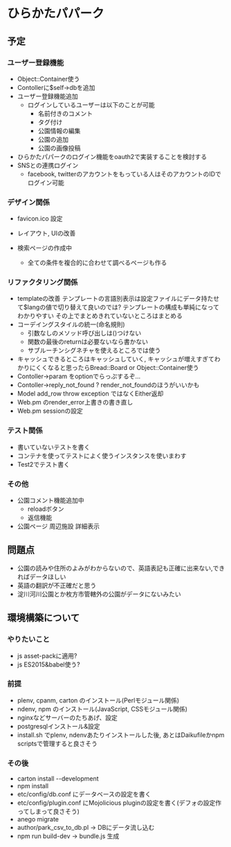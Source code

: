 # ひらかたパパーク

## 予定

### ユーザー登録機能
* Object::Container使う
* Contollerに$self->dbを追加
* ユーザー登録機能追加
  * ログインしているユーザーは以下のことが可能
    * 名前付きのコメント
    * タグ付け
    * 公園情報の編集
    * 公園の追加
    * 公園の画像投稿
* ひらかたパパークのログイン機能をoauth2で実装することを検討する
* SNSとの連携ログイン
  * facebook, twitterのアカウントをもっている人はそのアカウントのIDでログイン可能

### デザイン関係
* favicon.ico 設定
* レイアウト, UIの改善

* 検索ページの作成中
  * 全ての条件を複合的に合わせて調べるページも作る

### リファクタリング関係
* templateの改善
  テンプレートの言語別表示は設定ファイルにデータ持たせて$langの値で切り替えて良いのでは?
  テンプレートの構成も単純になってわかりやすい
  その上でまとめきれていないところはまとめる
* コーデイングスタイルの統一(命名規則)
  * 引数なしのメソッド呼び出しは()つけない
  * 関数の最後のreturnは必要ないなら書かない
  * サブルーチンシグネチャを使えるところでは使う
* キャッシュできるところはキャッシュしていく, 
  キャッシュが増えすぎてわかりにくくなると思ったらBread::Board or Object::Container使う
* Contoller->param をoptionでらっぷするぞ...
* Contoller->reply_not_found ? render_not_foundのほうがいいかも
* Model add_row throw exception ではなくEither返却
* Web.pm のrender_error上書きの書き直し
* Web.pm sessionの設定

### テスト関係
* 書いていないテストを書く
* コンテナを使ってテストによく使うインスタンスを使いまわす
* Test2でテスト書く

### その他
* 公園コメント機能追加中
  - reloadボタン
  - 返信機能
* 公園ページ 周辺施設 詳細表示

## 問題点
* 公園の読みや住所のよみがわからないので、英語表記も正確に出来ない,できればデータほしい
* 英語の翻訳が不正確だと思う
* 淀川河川公園とか枚方市管轄外の公園がデータにないみたい

## 環境構築について

### やりたいこと
* js asset-packに適用?
* js ES2015&babel使う?

### 前提
* plenv, cpanm, carton のインストール(Perlモジュール関係)
* ndenv, npm のインストール(JavaScript, CSSモジュール関係)
* nginxなどサーバーのたちあげ、設定
* postgresqlインストール&設定
* install.sh でplenv, ndenvあたりインストールした後, あとはDaikufileかnpm scriptsで管理すると良さそう

### その後
* carton install --development
* npm install
* etc/config/db.conf にデータベースの設定を書く
* etc/config/plugin.conf にMojolicious pluginの設定を書く(デフォの設定作ってしまって良さそう)
* anego migrate
* author/park_csv_to_db.pl -> DBにデータ流し込む
* npm run build-dev -> bundle.js 生成

